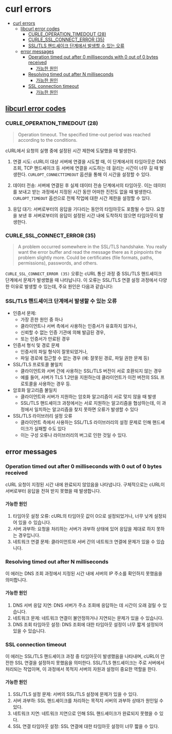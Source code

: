# curl errors

- [curl errors](#curl-errors)
    - [libcurl error codes](#libcurl-error-codes)
        - [CURLE\_OPERATION\_TIMEDOUT (28)](#curle_operation_timedout-28)
        - [CURLE\_SSL\_CONNECT\_ERROR (35)](#curle_ssl_connect_error-35)
        - [SSL/TLS 핸드셰이크 단계에서 발생할 수 있는 오류](#ssltls-핸드셰이크-단계에서-발생할-수-있는-오류)
    - [error messages](#error-messages)
        - [Operation timed out after 0 milliseconds with 0 out of 0 bytes received](#operation-timed-out-after-0-milliseconds-with-0-out-of-0-bytes-received)
            - [가능한 원인](#가능한-원인)
        - [Resolving timed out after N milliseconds](#resolving-timed-out-after-n-milliseconds)
            - [가능한 원인](#가능한-원인-1)
        - [SSL connection timeout](#ssl-connection-timeout)
            - [가능한 원인](#가능한-원인-2)

## [libcurl error codes](https://curl.se/libcurl/c/libcurl-errors.html)

### CURLE_OPERATION_TIMEDOUT (28)

> Operation timeout. The specified time-out period was reached according to the conditions.

cURL에서 요청의 실행 중에 설정된 시간 제한에 도달했을 때 발생한다.

1. 연결 시도: cURL이 대상 서버에 연결을 시도할 때, 이 단계에서의 타임아웃은 DNS 조회, TCP 핸드셰이크 등 서버에 연결을 시도하는 데 걸리는 시간이 너무 길 때 발생한다. `CURLOPT_CONNECTTIMEOUT` 옵션을 통해 이 시간을 설정할 수 있다.

2. 데이터 전송: 서버에 연결된 후 실제 데이터 전송 단계에서의 타임아웃. 이는 데이터를 보내고 받는 과정에서 지정된 시간 동안 어떠한 진전도 없을 때 발생한다. `CURLOPT_TIMEOUT` 옵션으로 전체 작업에 대한 시간 제한을 설정할 수 있다.

3. 응답 대기: 서버로부터의 응답을 기다리는 동안의 타임아웃도 포함될 수 있다. 요청을 보낸 후 서버로부터의 응답이 설정된 시간 내에 도착하지 않으면 타임아웃이 발생한다.

### CURLE_SSL_CONNECT_ERROR (35)

> A problem occurred somewhere in the SSL/TLS handshake. You really want the error buffer and read the message there as it pinpoints the problem slightly more. Could be certificates (file formats, paths, permissions), passwords, and others.

`CURLE_SSL_CONNECT_ERROR (35)` 오류는 cURL 통신 과정 중 SSL/TLS 핸드셰이크 단계에서 문제가 발생했을 때 나타납니다. 이 오류는 SSL/TLS 연결 설정 과정에서 다양한 이유로 발생할 수 있는데, 주요 원인은 다음과 같습니다:

### SSL/TLS 핸드셰이크 단계에서 발생할 수 있는 오류

- 인증서 문제:
    - 가장 흔한 원인 중 하나
    - 클라이언트나 서버 측에서 사용하는 인증서가 유효하지 않거나,
    - 신뢰할 수 없는 인증 기관에 의해 발급된 경우,
    - 또는 인증서가 만료된 경우
- 인증서 형식 및 경로 문제
    - 인증서의 파일 형식이 잘못되었거나,
    - 파일 경로에 접근할 수 없는 경우 (예: 잘못된 경로, 파일 권한 문제 등)
- SSL/TLS 프로토콜 불일치
    - 클라이언트와 서버 간에 사용하는 SSL/TLS 버전이 서로 호환되지 않는 경우
    - 예를 들어, 서버가 TLS 1.2만을 지원하는데 클라이언트가 이전 버전의 SSL 프로토콜을 사용하는 경우 등.
- 암호화 알고리즘 불일치
    - 클라이언트와 서버가 지원하는 암호화 알고리즘이 서로 맞지 않을 때 발생
    - SSL/TLS 핸드셰이크 과정에서는 서로 지원하는 알고리즘을 협상하는데, 이 과정에서 일치하는 알고리즘을 찾지 못하면 오류가 발생할 수 있다
- SSL/TLS 라이브러리 설정 오류
    - 클라이언트 측에서 사용하는 SSL/TLS 라이브러리의 설정 문제로 인해 핸드셰이크가 실패할 수도 있다
    - 이는 구성 오류나 라이브러리의 버그로 인한 것일 수 있다.

## error messages

### Operation timed out after 0 milliseconds with 0 out of 0 bytes received

cURL 요청이 지정된 시간 내에 완료되지 않았음을 나타냅니다. 구체적으로는 cURL이 서버로부터 응답을 전혀 받지 못했을 때 발생합니다.

#### 가능한 원인

1. 타임아웃 설정 오류: cURL의 타임아웃 값이 0으로 설정되었거나, 너무 낮게 설정되어 있을 수 있습니다.
2. 서버 과부하: 요청을 처리하는 서버가 과부하 상태에 있어 응답을 제대로 하지 못하는 경우입니다.
3. 네트워크 연결 문제: 클라이언트와 서버 간의 네트워크 연결에 문제가 있을 수 있습니다.

### Resolving timed out after N milliseconds

이 에러는 DNS 조회 과정에서 지정된 시간 내에 서버의 IP 주소를 확인하지 못했음을 의미합니다.

#### 가능한 원인

1. DNS 서버 응답 지연: DNS 서버가 주소 조회에 응답하는 데 시간이 오래 걸릴 수 있습니다.
2. 네트워크 문제: 네트워크 연결이 불안정하거나 지연되는 문제가 있을 수 있습니다.
3. DNS 조회 타임아웃 설정: DNS 조회에 대한 타임아웃 설정이 너무 짧게 설정되어 있을 수 있습니다.

### SSL connection timeout

이 에러는 SSL/TLS 핸드셰이크 과정 중 타임아웃이 발생했음을 나타내며, cURL이 안전한 SSL 연결을 설정하지 못했음을 의미한다.
SSL/TLS 핸드셰이크는 주로 서버에서 처리되는 작업이며, 이 과정에서 목적지 서버의 자원과 설정이 중요한 역할을 한다.

#### 가능한 원인

1. SSL/TLS 설정 문제: 서버의 SSL/TLS 설정에 문제가 있을 수 있다.
2. 서버 과부하: SSL 핸드셰이크를 처리하는 목적지 서버의 과부하 상태가 원인일 수 있다.
3. 네트워크 지연: 네트워크 지연으로 인해 SSL 핸드셰이크가 완료되지 못했을 수 있다.
4. SSL 연결 타임아웃 설정: SSL 연결에 대한 타임아웃 설정이 너무 짧을 수 있다.
